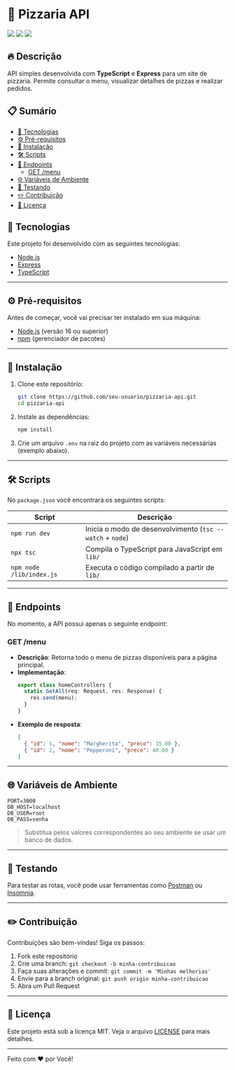 ﻿# 🍕 Pizzaria API

![](https://img.shields.io/badge/TypeScript-blue) ![](https://img.shields.io/badge/Express-green) ![](https://img.shields.io/badge/Node.js-brightgreen)

## 🔥 Descrição

API simples desenvolvida com **TypeScript** e **Express** para um site de pizzaria. Permite consultar o menu, visualizar detalhes de pizzas e realizar pedidos.

## 📋 Sumário

- [🚀 Tecnologias](#-tecnologias)
- [⚙️ Pré-requisitos](#️-pré-requisitos)
- [💾 Instalação](#-instalação)
- [🛠️ Scripts](#️-scripts)
- [📡 Endpoints](#-endpoints)
  - [GET /menu](#get-menu)
- [🌐 Variáveis de Ambiente](#-variáveis-de-ambiente)
- [🧪 Testando](#-testando)
- [✏️ Contribuição](#️-contribuição)
- [📜 Licença](#-licença)

## 🚀 Tecnologias

Este projeto foi desenvolvido com as seguintes tecnologias:

- [Node.js](https://nodejs.org/)
- [Express](https://expressjs.com/)
- [TypeScript](https://www.typescriptlang.org/)

---

## ⚙️ Pré-requisitos

Antes de começar, você vai precisar ter instalado em sua máquina:

- [Node.js](https://nodejs.org/) (versão 16 ou superior)
- [npm](https://www.npmjs.com/) (gerenciador de pacotes)

---

## 💾 Instalação

1. Clone este repositório:
   ```bash
   git clone https://github.com/seu-usuario/pizzaria-api.git
   cd pizzaria-api
   ```

2. Instale as dependências:
   ```bash
   npm install
   ```

3. Crie um arquivo `.env` na raiz do projeto com as variáveis necessárias (exemplo abaixo).

---

## 🛠️ Scripts

No `package.json` você encontrará os seguintes scripts:

| Script        | Descrição                                |
| ------------- | -----------------------------------------|
| `npm run dev` | Inicia o modo de desenvolvimento (`tsc --watch` + `node`) |
| `npx tsc` | Compila o TypeScript para JavaScript em `lib/` |
| `npm node /lib/index.js`   | Executa o código compilado a partir de `lib/` |

---

## 📡 Endpoints

No momento, a API possui apenas o seguinte endpoint:

### GET /menu

- **Descrição**: Retorna todo o menu de pizzas disponíveis para a página principal.
- **Implementação**:
  ```ts
  export class homeControllers {
    static GetAll(req: Request, res: Response) {
      res.send(menu);
    }
  }
  ```
- **Exemplo de resposta**:
  ```json
  [
    { "id": 1, "nome": "Margherita", "preco": 35.00 },
    { "id": 2, "nome": "Pepperoni", "preco": 40.00 }
  ]
  ```

---

## 🌐 Variáveis de Ambiente

```env
PORT=3000
DB_HOST=localhost
DB_USER=root
DB_PASS=senha
```  
> Substitua pelos valores correspondentes ao seu ambiente se usar um banco de dados.

---

## 🧪 Testando

Para testar as rotas, você pode usar ferramentas como [Postman](https://www.postman.com/) ou [Insomnia](https://insomnia.rest/).

---

## ✏️ Contribuição

Contribuições são bem-vindas! Siga os passos:

1. Fork este repositório
2. Crie uma branch: `git checkout -b minha-contribuicao`
3. Faça suas alterações e commit: `git commit -m 'Minhas melhorias'`
4. Envie para a branch original: `git push origin minha-contribuicao`
5. Abra um Pull Request

---

## 📜 Licença

Este projeto está sob a licença MIT. Veja o arquivo [LICENSE](LICENSE) para mais detalhes.

---

Feito com ❤️ por Você!


